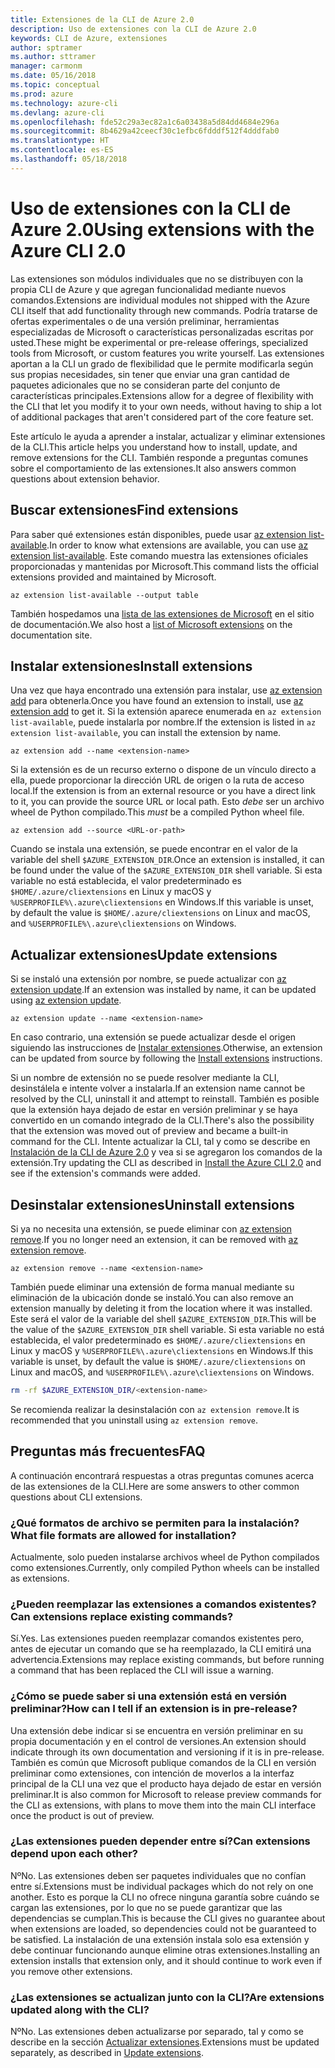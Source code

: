 ```yaml
---
title: Extensiones de la CLI de Azure 2.0
description: Uso de extensiones con la CLI de Azure 2.0
keywords: CLI de Azure, extensiones
author: sptramer
ms.author: sttramer
manager: carmonm
ms.date: 05/16/2018
ms.topic: conceptual
ms.prod: azure
ms.technology: azure-cli
ms.devlang: azure-cli
ms.openlocfilehash: fde52c29a3ec82a1c6a03438a5d84dd4684e296a
ms.sourcegitcommit: 8b4629a42ceecf30c1efbc6fdddf512f4dddfab0
ms.translationtype: HT
ms.contentlocale: es-ES
ms.lasthandoff: 05/18/2018
---
```

# <a name="using-extensions-with-the-azure-cli-20"></a><span data-ttu-id="7a1f3-104">Uso de extensiones con la CLI de Azure 2.0</span><span class="sxs-lookup"><span data-stu-id="7a1f3-104">Using extensions with the Azure CLI 2.0</span></span>

<span data-ttu-id="7a1f3-105">Las extensiones son módulos individuales que no se distribuyen con la propia CLI de Azure y que agregan funcionalidad mediante nuevos comandos.</span><span class="sxs-lookup"><span data-stu-id="7a1f3-105">Extensions are individual modules not shipped with the Azure CLI itself that add functionality through new commands.</span></span> <span data-ttu-id="7a1f3-106">Podría tratarse de ofertas experimentales o de una versión preliminar, herramientas especializadas de Microsoft o características personalizadas escritas por usted.</span><span class="sxs-lookup"><span data-stu-id="7a1f3-106">These might be experimental or pre-release offerings, specialized tools from Microsoft, or custom features you write yourself.</span></span> <span data-ttu-id="7a1f3-107">Las extensiones aportan a la CLI un grado de flexibilidad que le permite modificarla según sus propias necesidades, sin tener que enviar una gran cantidad de paquetes adicionales que no se consideran parte del conjunto de características principales.</span><span class="sxs-lookup"><span data-stu-id="7a1f3-107">Extensions allow for a degree of flexibility with the CLI that let you modify it to your own needs, without having to ship a lot of additional packages that aren't considered part of the core feature set.</span></span>

<span data-ttu-id="7a1f3-108">Este artículo le ayuda a aprender a instalar, actualizar y eliminar extensiones de la CLI.</span><span class="sxs-lookup"><span data-stu-id="7a1f3-108">This article helps you understand how to install, update, and remove extensions for the CLI.</span></span> <span data-ttu-id="7a1f3-109">También responde a preguntas comunes sobre el comportamiento de las extensiones.</span><span class="sxs-lookup"><span data-stu-id="7a1f3-109">It also answers common questions about extension behavior.</span></span>

## <a name="find-extensions"></a><span data-ttu-id="7a1f3-110">Buscar extensiones</span><span class="sxs-lookup"><span data-stu-id="7a1f3-110">Find extensions</span></span>

<span data-ttu-id="7a1f3-111">Para saber qué extensiones están disponibles, puede usar [az extension list-available](/cli/azure/extension#az-extension-list-available).</span><span class="sxs-lookup"><span data-stu-id="7a1f3-111">In order to know what extensions are available, you can use [az extension list-available](/cli/azure/extension#az-extension-list-available).</span></span> <span data-ttu-id="7a1f3-112">Este comando muestra las extensiones oficiales proporcionadas y mantenidas por Microsoft.</span><span class="sxs-lookup"><span data-stu-id="7a1f3-112">This command lists the official extensions provided and maintained by Microsoft.</span></span>

```azurecli-interactive
az extension list-available --output table
```

<span data-ttu-id="7a1f3-113">También hospedamos una [lista de las extensiones de Microsoft](azure-cli-extensions-list.md) en el sitio de documentación.</span><span class="sxs-lookup"><span data-stu-id="7a1f3-113">We also host a [list of Microsoft extensions](azure-cli-extensions-list.md) on the documentation site.</span></span>

## <a name="install-extensions"></a><span data-ttu-id="7a1f3-114">Instalar extensiones</span><span class="sxs-lookup"><span data-stu-id="7a1f3-114">Install extensions</span></span>

<span data-ttu-id="7a1f3-115">Una vez que haya encontrado una extensión para instalar, use [az extension add](https://docs.microsoft.com/en-us/cli/azure/extension#az-extension-add) para obtenerla.</span><span class="sxs-lookup"><span data-stu-id="7a1f3-115">Once you have found an extension to install, use [az extension add](https://docs.microsoft.com/en-us/cli/azure/extension#az-extension-add) to get it.</span></span> <span data-ttu-id="7a1f3-116">Si la extensión aparece enumerada en `az extension list-available`, puede instalarla por nombre.</span><span class="sxs-lookup"><span data-stu-id="7a1f3-116">If the extension is listed in `az extension list-available`, you can install the extension by name.</span></span>

```azurecli-interactive
az extension add --name <extension-name>
```

<span data-ttu-id="7a1f3-117">Si la extensión es de un recurso externo o dispone de un vínculo directo a ella, puede proporcionar la dirección URL de origen o la ruta de acceso local.</span><span class="sxs-lookup"><span data-stu-id="7a1f3-117">If the extension is from an external resource or you have a direct link to it, you can provide the source URL or local path.</span></span> <span data-ttu-id="7a1f3-118">Esto _debe_ ser un archivo wheel de Python compilado.</span><span class="sxs-lookup"><span data-stu-id="7a1f3-118">This _must_ be a compiled Python wheel file.</span></span>

```azurecli-interactive
az extension add --source <URL-or-path>
```

<span data-ttu-id="7a1f3-119">Cuando se instala una extensión, se puede encontrar en el valor de la variable del shell `$AZURE_EXTENSION_DIR`.</span><span class="sxs-lookup"><span data-stu-id="7a1f3-119">Once an extension is installed, it can be found under the value of the `$AZURE_EXTENSION_DIR` shell variable.</span></span> <span data-ttu-id="7a1f3-120">Si esta variable no está establecida, el valor predeterminado es `$HOME/.azure/cliextensions` en Linux y macOS y `%USERPROFILE%\.azure\cliextensions` en Windows.</span><span class="sxs-lookup"><span data-stu-id="7a1f3-120">If this variable is unset, by default the value is `$HOME/.azure/cliextensions` on Linux and macOS, and `%USERPROFILE%\.azure\cliextensions` on Windows.</span></span>

## <a name="update-extensions"></a><span data-ttu-id="7a1f3-121">Actualizar extensiones</span><span class="sxs-lookup"><span data-stu-id="7a1f3-121">Update extensions</span></span>

<span data-ttu-id="7a1f3-122">Si se instaló una extensión por nombre, se puede actualizar con [az extension update](https://docs.microsoft.com/en-us/cli/azure/extension#az-extension-update).</span><span class="sxs-lookup"><span data-stu-id="7a1f3-122">If an extension was installed by name, it can be updated using [az extension update](https://docs.microsoft.com/en-us/cli/azure/extension#az-extension-update).</span></span>

```azurecli-interactive
az extension update --name <extension-name>
```

<span data-ttu-id="7a1f3-123">En caso contrario, una extensión se puede actualizar desde el origen siguiendo las instrucciones de [Instalar extensiones](#install-extensions).</span><span class="sxs-lookup"><span data-stu-id="7a1f3-123">Otherwise, an extension can be updated from source by following the [Install extensions](#install-extensions) instructions.</span></span>

<span data-ttu-id="7a1f3-124">Si un nombre de extensión no se puede resolver mediante la CLI, desinstálela e intente volver a instalarla.</span><span class="sxs-lookup"><span data-stu-id="7a1f3-124">If an extension name cannot be resolved by the CLI, uninstall it and attempt to reinstall.</span></span> <span data-ttu-id="7a1f3-125">También es posible que la extensión haya dejado de estar en versión preliminar y se haya convertido en un comando integrado de la CLI.</span><span class="sxs-lookup"><span data-stu-id="7a1f3-125">There's also the possibility that the extension was moved out of preview and became a built-in command for the CLI.</span></span> <span data-ttu-id="7a1f3-126">Intente actualizar la CLI, tal y como se describe en [Instalación de la CLI de Azure 2.0](install-azure-cli.md) y vea si se agregaron los comandos de la extensión.</span><span class="sxs-lookup"><span data-stu-id="7a1f3-126">Try updating the CLI as described in [Install the Azure CLI 2.0](install-azure-cli.md) and see if the extension's commands were added.</span></span> 

## <a name="uninstall-extensions"></a><span data-ttu-id="7a1f3-127">Desinstalar extensiones</span><span class="sxs-lookup"><span data-stu-id="7a1f3-127">Uninstall extensions</span></span>

<span data-ttu-id="7a1f3-128">Si ya no necesita una extensión, se puede eliminar con [az extension remove](https://docs.microsoft.com/en-us/cli/azure/extension#az-extension-remove).</span><span class="sxs-lookup"><span data-stu-id="7a1f3-128">If you no longer need an extension, it can be removed with [az extension remove](https://docs.microsoft.com/en-us/cli/azure/extension#az-extension-remove).</span></span>

```azurecli-interactive
az extension remove --name <extension-name>
```

<span data-ttu-id="7a1f3-129">También puede eliminar una extensión de forma manual mediante su eliminación de la ubicación donde se instaló.</span><span class="sxs-lookup"><span data-stu-id="7a1f3-129">You can also remove an extension manually by deleting it from the location where it was installed.</span></span> <span data-ttu-id="7a1f3-130">Este será el valor de la variable del shell `$AZURE_EXTENSION_DIR`.</span><span class="sxs-lookup"><span data-stu-id="7a1f3-130">This will be the value of the `$AZURE_EXTENSION_DIR` shell variable.</span></span> <span data-ttu-id="7a1f3-131">Si esta variable no está establecida, el valor predeterminado es `$HOME/.azure/cliextensions` en Linux y macOS y `%USERPROFILE%\.azure\cliextensions` en Windows.</span><span class="sxs-lookup"><span data-stu-id="7a1f3-131">If this variable is unset, by default the value is `$HOME/.azure/cliextensions` on Linux and macOS, and `%USERPROFILE%\.azure\cliextensions` on Windows.</span></span>

```bash
rm -rf $AZURE_EXTENSION_DIR/<extension-name>
```

<span data-ttu-id="7a1f3-132">Se recomienda realizar la desinstalación con `az extension remove`.</span><span class="sxs-lookup"><span data-stu-id="7a1f3-132">It is recommended that you uninstall using `az extension remove`.</span></span>

## <a name="faq"></a><span data-ttu-id="7a1f3-133">Preguntas más frecuentes</span><span class="sxs-lookup"><span data-stu-id="7a1f3-133">FAQ</span></span>

<span data-ttu-id="7a1f3-134">A continuación encontrará respuestas a otras preguntas comunes acerca de las extensiones de la CLI.</span><span class="sxs-lookup"><span data-stu-id="7a1f3-134">Here are some answers to other common questions about CLI extensions.</span></span>

### <a name="what-file-formats-are-allowed-for-installation"></a><span data-ttu-id="7a1f3-135">¿Qué formatos de archivo se permiten para la instalación?</span><span class="sxs-lookup"><span data-stu-id="7a1f3-135">What file formats are allowed for installation?</span></span>

<span data-ttu-id="7a1f3-136">Actualmente, solo pueden instalarse archivos wheel de Python compilados como extensiones.</span><span class="sxs-lookup"><span data-stu-id="7a1f3-136">Currently, only compiled Python wheels can be installed as extensions.</span></span>

### <a name="can-extensions-replace-existing-commands"></a><span data-ttu-id="7a1f3-137">¿Pueden reemplazar las extensiones a comandos existentes?</span><span class="sxs-lookup"><span data-stu-id="7a1f3-137">Can extensions replace existing commands?</span></span>

<span data-ttu-id="7a1f3-138">Sí.</span><span class="sxs-lookup"><span data-stu-id="7a1f3-138">Yes.</span></span> <span data-ttu-id="7a1f3-139">Las extensiones pueden reemplazar comandos existentes pero, antes de ejecutar un comando que se ha reemplazado, la CLI emitirá una advertencia.</span><span class="sxs-lookup"><span data-stu-id="7a1f3-139">Extensions may replace existing commands, but before running a command that has been replaced the CLI will issue a warning.</span></span>

### <a name="how-can-i-tell-if-an-extension-is-in-pre-release"></a><span data-ttu-id="7a1f3-140">¿Cómo se puede saber si una extensión está en versión preliminar?</span><span class="sxs-lookup"><span data-stu-id="7a1f3-140">How can I tell if an extension is in pre-release?</span></span>

<span data-ttu-id="7a1f3-141">Una extensión debe indicar si se encuentra en versión preliminar en su propia documentación y en el control de versiones.</span><span class="sxs-lookup"><span data-stu-id="7a1f3-141">An extension should indicate through its own documentation and versioning if it is in pre-release.</span></span> <span data-ttu-id="7a1f3-142">También es común que Microsoft publique comandos de la CLI en versión preliminar como extensiones, con intención de moverlos a la interfaz principal de la CLI una vez que el producto haya dejado de estar en versión preliminar.</span><span class="sxs-lookup"><span data-stu-id="7a1f3-142">It is also common for Microsoft to release preview commands for the CLI as extensions, with plans to move them into the main CLI interface once the product is out of preview.</span></span>

### <a name="can-extensions-depend-upon-each-other"></a><span data-ttu-id="7a1f3-143">¿Las extensiones pueden depender entre sí?</span><span class="sxs-lookup"><span data-stu-id="7a1f3-143">Can extensions depend upon each other?</span></span>

<span data-ttu-id="7a1f3-144">Nº</span><span class="sxs-lookup"><span data-stu-id="7a1f3-144">No.</span></span> <span data-ttu-id="7a1f3-145">Las extensiones deben ser paquetes individuales que no confían entre sí.</span><span class="sxs-lookup"><span data-stu-id="7a1f3-145">Extensions must be individual packages which do not rely on one another.</span></span> <span data-ttu-id="7a1f3-146">Esto es porque la CLI no ofrece ninguna garantía sobre cuándo se cargan las extensiones, por lo que no se puede garantizar que las dependencias se cumplan.</span><span class="sxs-lookup"><span data-stu-id="7a1f3-146">This is because the CLI gives no guarantee about when extensions are loaded, so dependencies could not be guaranteed to be satisfied.</span></span> <span data-ttu-id="7a1f3-147">La instalación de una extensión instala solo esa extensión y debe continuar funcionando aunque elimine otras extensiones.</span><span class="sxs-lookup"><span data-stu-id="7a1f3-147">Installing an extension installs that extension only, and it should continue to work even if you remove other extensions.</span></span>

### <a name="are-extensions-updated-along-with-the-cli"></a><span data-ttu-id="7a1f3-148">¿Las extensiones se actualizan junto con la CLI?</span><span class="sxs-lookup"><span data-stu-id="7a1f3-148">Are extensions updated along with the CLI?</span></span>

<span data-ttu-id="7a1f3-149">Nº</span><span class="sxs-lookup"><span data-stu-id="7a1f3-149">No.</span></span> <span data-ttu-id="7a1f3-150">Las extensiones deben actualizarse por separado, tal y como se describe en la sección [Actualizar extensiones](#update-extensions).</span><span class="sxs-lookup"><span data-stu-id="7a1f3-150">Extensions must be updated separately, as described in [Update extensions](#update-extensions).</span></span>
